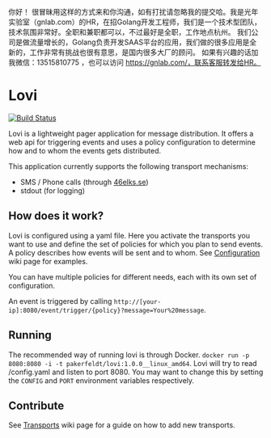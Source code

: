 你好！
很冒昧用这样的方式来和你沟通，如有打扰请忽略我的提交哈。我是光年实验室（gnlab.com）的HR，在招Golang开发工程师，我们是一个技术型团队，技术氛围非常好。全职和兼职都可以，不过最好是全职，工作地点杭州。
我们公司是做流量增长的，Golang负责开发SAAS平台的应用，我们做的很多应用是全新的，工作非常有挑战也很有意思，是国内很多大厂的顾问。
如果有兴趣的话加我微信：13515810775  ，也可以访问 https://gnlab.com/，联系客服转发给HR。
# Lovi

[![Build Status](https://travis-ci.org/pakerfeldt/lovi.svg?branch=master)](https://travis-ci.org/pakerfeldt/lovi)

Lovi is a lightweight pager application for message distribution. It offers a web api for triggering events and uses a policy configuration to determine how and to whom the events gets distributed.

This application currently supports the following transport mechanisms:

- SMS / Phone calls (through [46elks.se](https://46elks.se))
- stdout (for logging)

## How does it work?

Lovi is configured using a yaml file. Here you activate the transports you want to use and define the set of policies for which you plan to send events. A policy describes how events will be sent and to whom. See [Configuration](https://github.com/pakerfeldt/lovi/wiki/Configuration) wiki page for examples.

You can have multiple policies for different needs, each with its own set of configuration.

An event is triggered by calling `http://[your-ip]:8080/event/trigger/{policy}?message=Your%20message`.

## Running

The recommended way of running lovi is through Docker.
`docker run -p 8080:8080 -i -t pakerfeldt/lovi:1.0.0__linux_amd64`.
Lovi will try to read /config.yaml and listen to port 8080. You may want to change this by setting the `CONFIG` and `PORT` environment variables respectively.

## Contribute

See [Transports](https://github.com/pakerfeldt/lovi/wiki/Transports) wiki page for a guide on how to add new transports.
